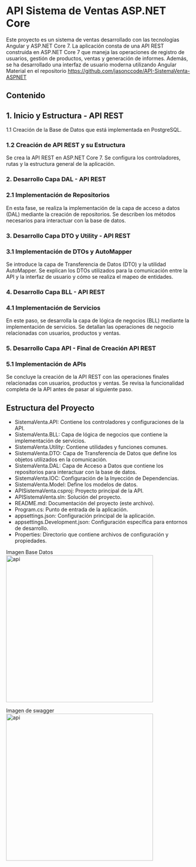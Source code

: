# API Sistema de Ventas ASP.NET Core
Este proyecto es un sistema de ventas desarrollado con las tecnologías Angular y ASP.NET Core 7. La aplicación consta de una API REST construida en ASP.NET Core 7 que maneja las operaciones de registro de usuarios, gestión de productos, ventas y generación de informes. Además, se ha desarrollado una interfaz de usuario moderna utilizando Angular Material en el repositorio https://github.com/jasonccode/API-SistemaVenta-ASPNET

## Contenido

## 1. Inicio y Estructura - API REST
1.1 Creación de la Base de Datos que está implementada en PostgreSQL.

### 1.2 Creación de API REST y su Estructura
Se crea la API REST en ASP.NET Core 7. Se configura los controladores, rutas y la estructura general de la aplicación.

### 2. Desarrollo Capa DAL - API REST
### 2.1 Implementación de Repositorios
En esta fase, se realiza la implementación de la capa de acceso a datos (DAL) mediante la creación de repositorios. Se describen los métodos necesarios para interactuar con la base de datos.

### 3. Desarrollo Capa DTO y Utility - API REST
### 3.1 Implementación de DTOs y AutoMapper
Se introduce la capa de Transferencia de Datos (DTO) y la utilidad AutoMapper. Se explican los DTOs utilizados para la comunicación entre la API y la interfaz de usuario y cómo se realiza el mapeo de entidades.

### 4. Desarrollo Capa BLL - API REST
### 4.1 Implementación de Servicios
En este paso, se desarrolla la capa de lógica de negocios (BLL) mediante la implementación de servicios. Se detallan las operaciones de negocio relacionadas con usuarios, productos y ventas.

### 5. Desarrollo Capa API - Final de Creación API REST
### 5.1 Implementación de APIs
Se concluye la creación de la API REST con las operaciones finales relacionadas con usuarios, productos y ventas. Se revisa la funcionalidad completa de la API antes de pasar al siguiente paso.

## Estructura del Proyecto

- SistemaVenta.API: Contiene los controladores y configuraciones de la API.
- SistemaVenta.BLL: Capa de lógica de negocios que contiene la implementación de servicios.
- SistemaVenta.Utility: Contiene utilidades y funciones comunes.
- SistemaVenta.DTO: Capa de Transferencia de Datos que define los objetos utilizados en la comunicación.
- SistemaVenta.DAL: Capa de Acceso a Datos que contiene los repositorios para interactuar con la base de datos.
- SistemaVenta.IOC: Configuración de la Inyección de Dependencias.
- SistemaVenta.Model: Define los modelos de datos.
- APISistemaVenta.csproj: Proyecto principal de la API.
- APISistemaVenta.sln: Solución del proyecto.
- README.md: Documentación del proyecto (este archivo).
- Program.cs: Punto de entrada de la aplicación.
- appsettings.json: Configuración principal de la aplicación.
- appsettings.Development.json: Configuración específica para entornos de desarrollo.
- Properties: Directorio que contiene archivos de configuración y propiedades.
  
Imagen Base Datos
<img style="width: 400px; height: auto;" alt="api" src="https://github.com/jasonccode/API-SistemaVenta-ASPNET/assets/105800226/9443b811-3571-4922-a90c-b16eb4528642">

Imagen de swagger
<img style="width: 400px; height: auto;" alt="api" src="https://github.com/jasonccode/API-SistemaVenta-ASPNET/assets/105800226/551297dd-3feb-49c6-b11f-2624fde41cb2">
